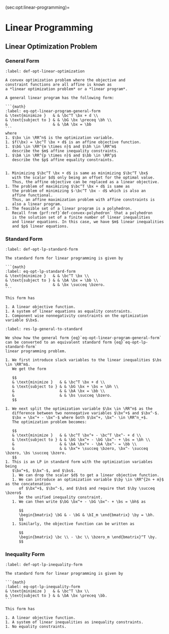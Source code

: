 (sec:opt:linear-programming)=
# Linear Programming


## Linear Optimization Problem

### General Form

````{prf:definition} Linear optimization problem
:label: def-opt-linear-optimization

A convex optimization problem where the objective and
constraint functions are all affine is known as 
a *linear optimization problem* or a *linear program*.

A general linear program has the following form:

```{math}
:label: eq-opt-linear-program-general-form
& \text{minimize }   & & \bc^T \bx + d \\
& \text{subject to } & & \bG \bx \preceq \bh \\
&                    & & \bA \bx = \bb
```
where
1. $\bx \in \RR^n$ is the optimization variable.
1. $f(\bx) = \bc^T \bx + d$ is an affine objective function.
1. $\bG \in \RR^{m \times n}$ and $\bh \in \RR^m$
   describe the $m$ affine inequality constraints.
1. $\bA \in \RR^{p \times n}$ and $\bb \in \RR^p$
   describe the $p$ affine equality constraints.
````

```{note}

1. Minimizing $\bc^T \bx + d$ is same as minimizing $\bc^T \bx$ 
   with the scalar $d$ only being an offset for the optimal value.
   Thus, the affine objective can be replaced as a linear objective.
1. The problem of maximizing $\bc^T \bx + d$ is same as
   the problem of minimizing $-\bc^T \bx - d$ which is also an
   affine functional.
   Thus, an affine maximization problem with affine constraints is
   also a linear program.
1. The feasible set of a linear program is a polyhedron.
   Recall from {prf:ref}`def-convex-polyhedron` that a polyhedron
   is the solution set of a finite number of linear inequalities
   and linear equations. In this case, we have $m$ linear inequalities
   and $p$ linear equations.
```

### Standard Form

````{prf:definition} Linear programming standard form
:label: def-opt-lp-standard-form

The standard form for linear programming is given by

```{math}
:label: eq-opt-lp-standard-form
& \text{minimize }   & & \bc^T \bx \\
& \text{subject to } & & \bA \bx = \bb \\
&                    & & \bx \succeq \bzero.
```
````

```{note}
This form has

1. A linear objective function.
1. A system of linear equations as equality constraints.
1. Component wise nonnegativity constraints on the optimization variable $\bx$.
```



```{prf:observation} Converting general form into standard form
:label: res-lp-general-to-standard

We show how the general form {eq}`eq-opt-linear-program-general-form`
can be converted to an equivalent standard form {eq}`eq-opt-lp-standard-form`
linear programming problem.

1. We first introduce slack variables to the linear inequalities $\bs \in \RR^m$.
   We get the form

   $$
   & \text{minimize }   & & \bc^T \bx + d \\
   & \text{subject to } & & \bG \bx + \bs = \bh \\
   &                    & & \bA \bx = \bb \\
   &                    & & \bs \succeq \bzero.
   $$

1. We next split the optimization variable $\bx \in \RR^n$ as the
   difference between two nonnegative variables $\bx^+$ and $\bx^-$.
   $\bx = \bx^+ - \bx^-$ where both $\bx^+, \bx^- \in \RR^n_+$.
   The optimization problem becomes:

   $$
   & \text{minimize }   & & \bc^T \bx^+ - \bc^T \bx^- + d \\
   & \text{subject to } & & \bG \bx^+ - \bG \bx^- + \bs = \bh \\
   &                    & & \bA \bx^+ - \bA \bx^- = \bb \\
   &                    & & \bx^+ \succeq \bzero, \bx^- \succeq \bzero, \bs \succeq \bzero.
   $$
1. This is an LP in standard form with the optimization variables being
   $\bx^+$, $\bx^-$, and $\bs$. 
   1. We can drop the scalar $d$ to get a linear objective function. 
   1. We can introduce an optimization variable $\by \in \RR^{2n + m}$ as the concatenation
      of $\bx^+$, $\bx^-$, and $\bs$ and require that $\by \succeq \bzero$
      be the unified inequality constraint.
   1. We can then write $\bG \bx^+ - \bG \bx^- + \bs = \bh$ as

      $$
      \begin{bmatrix} \bG & - \bG & \bI_m \end{bmatrix} \by = \bh.
      $$
   1. Similarly, the objective function can be written as

      $$
      \begin{bmatrix} \bc \\ - \bc \\ \bzero_m \end{bmatrix}^T \by.
      $$ 
```

### Inequality Form

````{prf:definition} Linear programming inequality form
:label: def-opt-lp-inequality-form

The standard form for linear programming is given by

```{math}
:label: eq-opt-lp-inequality-form
& \text{minimize }   & & \bc^T \bx \\
& \text{subject to } & & \bA \bx \preceq \bb.
```
````

```{note}
This form has

1. A linear objective function.
1. A system of linear inequalities as inequality constraints.
1. No equality constraints.
```


